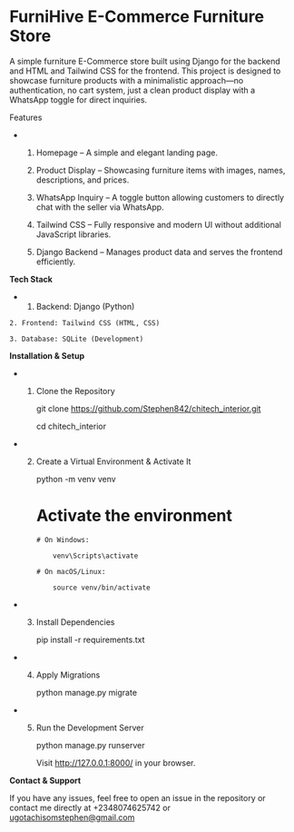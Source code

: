 # FurniHive E-Commerce Furniture Store

A simple furniture E-Commerce store built using Django for the backend and HTML and Tailwind CSS for the frontend. This project is designed to showcase furniture products with a minimalistic approach—no authentication, no cart system, just a clean product display with a WhatsApp toggle for direct inquiries.

Features

*   1. Homepage – A simple and elegant landing page.

    2. Product Display – Showcasing furniture items with images, names, descriptions, and prices.

    3. WhatsApp Inquiry – A toggle button allowing customers to directly chat with the seller via WhatsApp.

    4. Tailwind CSS – Fully responsive and modern UI without additional JavaScript libraries.

    5. Django Backend – Manages product data and serves the frontend efficiently.

__Tech Stack__

*    1. Backend: Django (Python)

    2. Frontend: Tailwind CSS (HTML, CSS)

    3. Database: SQLite (Development)

__Installation & Setup__

*    1. Clone the Repository

        git clone https://github.com/Stephen842/chitech_interior.git

        cd chitech_interior
    
*    2. Create a Virtual Environment & Activate It

        python -m venv venv

        # Activate the environment

            # On Windows:

                venv\Scripts\activate

            # On macOS/Linux:

                source venv/bin/activate

*    3. Install Dependencies

        pip install -r requirements.txt

*    4. Apply Migrations

        python manage.py migrate

*    5. Run the Development Server

        python manage.py runserver

        Visit http://127.0.0.1:8000/ in your browser.


__Contact & Support__

If you have any issues, feel free to open an issue in the repository or contact me directly at +2348074625742 or ugotachisomstephen@gmail.com
